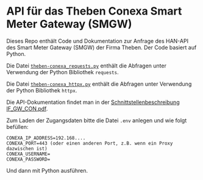 # API für das Theben Conexa Smart Meter Gateway (SMGW)

Dieses Repo enthält Code und Dokumentation zur Anfrage des HAN-API des Smart Meter Gateway (SMGW) der Firma Theben. Der Code basiert auf Python.

Die Datei [``theben-conexa_requests.py``](/theben-conexa_requets.py) enthält die Abfragen unter Verwendung der Python Bibliothek ``requests``.

Die Datei [``theben-conexa_httpx.py``](/theben-conexa_httpx.py) enthält die Abfragen unter Verwendung der Python Bibliothek ``httpx``.

Die API-Dokumentation findet man in der [Schnittstellenbeschreibung IF_GW_CON.pdf](https://github.com/klacol/smgw-theben-conexa/blob/main/Schnittstellenbeschreibung%20IF_GW_CON.pdf).

Zum Laden der Zugangsdaten bitte die Datei ``.env`` anlegen und wie folgt befüllen:

```shell
CONEXA_IP_ADDRESS=192.168....
CONEXA_PORT=443 (oder einen anderen Port, z.B. wenn ein Proxy dazwischen ist)
CONEXA_USERNAME=
CONEXA_PASSWORD=
```

Und dann mit Python ausführen.
